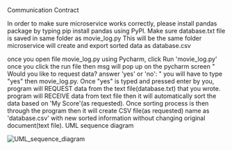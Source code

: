 Communication Contract

In order to make sure microservice works correctly, please install pandas package by typing pip install pandas using PyPl.
Make sure database.txt file is saved in same folder as movie_log.py
This will be the same folder microservice will create and export sorted data as database.csv

once you open file movie_log.py using Pycharm, click Run 'movie_log.py'
once you click the run file then msg will pop up on the pycharm screen " Would you like to request data? answer 'yes' or 'no': "
you will have to type "yes" then movie_log.py. 
Once "yes" is typed and pressed enter by you, program will REQUEST data from the text file(database.txt) that you wrote.
program will RECEIVE data from text file then it will automatically sort the data based on 'My Score'(as requested).
Once sorting process is then through the program then it will create CSV file(as requested) name as 'database.csv' with new sorted information without changing original document(text file).
UML sequence diagram

![UML_sequence_diagram](https://github.com/junseo85/schedule/assets/112793862/ae418acb-4310-4904-9779-e0d4d99a7efb)

